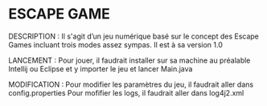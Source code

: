 # ESCAPE GAME

DESCRIPTION :
Il s'agit d’un jeu numérique basé sur le concept des Escape Games incluant trois modes assez sympas. Il est à sa version 1.0

LANCEMENT :
Pour jouer, il faudrait installer sur sa machine au préalable Intellij ou Eclipse et y importer le jeu et lancer Main.java

MODIFICATION :
Pour modifier les paramètres du jeu, il faudrait aller dans config.properties
Pour mofifier les logs, il faudrait aller dans log4j2.xml
